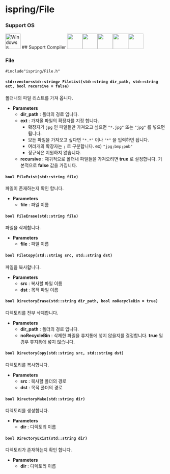 # ispring/File
### Support OS
<img src="https://i.imgur.com/ElCyyzT.png" title="Windows8" width="48">
## Support Compiler
<img src="https://i.imgur.com/d67ToiK.png" width="48"><img src="https://i.imgur.com/O5bye0l.png" width="48"><img src="https://i.imgur.com/XFJ2SfL.png" width="48"><img src="https://i.imgur.com/u1NhcaW.jpg" width="48"><img src="https://i.imgur.com/zhdD9BY.png" width="48">

### File

`#include"ispring/File.h"`

#### `std::vector<std::string> FileList(std::string dir_path, std::string ext, bool recursive = false)`
폴더내의 파일 리스트를 가져 옵니다.

+ **Parameters**
	+ **dir_path** : 폴더의 경로 입니다.
	+ **ext** : 가져올 파일의 확장자를 지정 합니다.
		+ 확장자가 `jpg` 인 파일들만 가져오고 싶으면 `"*.jpg"` 또는 `"jpg"` 를 넣으면 됩니다.
		+ 모든 파일을 가져오고 싶다면 `"*.*"` 이나 `"*"` 을 입력하면 됩니다.
		+ 여러개의 확장자는 `;` 로 구분합니다. ex) `"jpg;bmp;pnb"`
		+ 정규식은 지원하지 않습니다.
	+ **recursive** : 재귀적으로 폴더내 파일들을 가져오려면 **true** 로 설정합니다. 기본적으로 **false** 값을 가집니다.

#### `bool FileExist(std::string file)`
파일이 존재하는지 확인 합니다.
+ **Parameters**
	+ **file** : 파일 이름

#### `bool FileErase(std::string file)`
파일을 삭제합니다.
+ **Parameters**
	+ **file** : 파일 이름

#### `bool FileCopy(std::string src, std::string dst)`
파일을 복사합니다.
+ **Parameters**
	+ **src** : 복사할 파일 이름
    + **dst** : 목적 파일 이름


#### `bool DirectoryErase(std::string dir_path, bool noRecycleBin = true)`
디렉토리를 전부 삭제합니다.
+ **Parameters**
	+ **dir_path** : 폴더의 경로 입니다.
	+ **noRecycleBin** : 삭제한 파일을 휴지통에 넣지 않을지를 결정합니다. **true** 일 경우 휴지통에 넣지 않습니다.

#### `bool DirectoryCopy(std::string src, std::string dst)`
디렉토리를 복사합니다.
+ **Parameters**
	+ **src** : 복사할 폴더의 경로
	+ **dst** : 목적 폴더의 경로

#### `bool DirectoryMake(std::string dir)`
디렉토리를 생성합니다.
+ **Parameters**
	+ **dir** : 디렉토리 이름

#### `bool DirectoryExist(std::string dir)`
디렉토리가 존재하는지 확인 합니다.
+ **Parameters**
	+ **dir** : 디렉토리 이름

